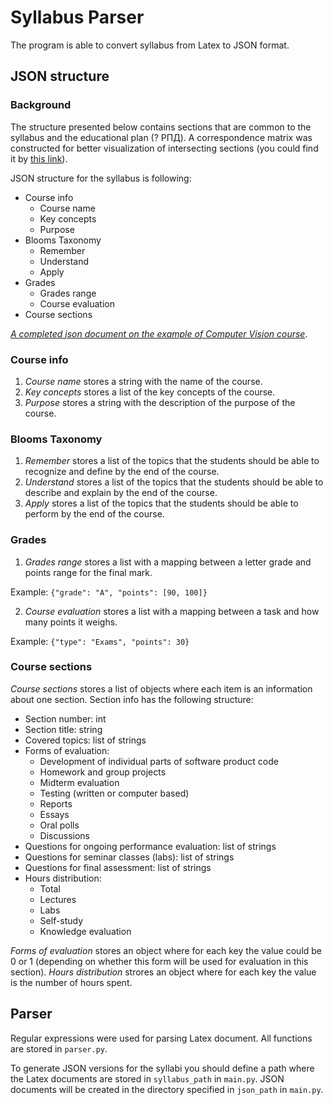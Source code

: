 # Syllabus Parser

The program is able to convert syllabus from Latex to JSON format. 

## JSON structure

### Background

The structure presented below contains sections that are common to the syllabus and the educational plan (? РПД). A correspondence matrix was constructed for better visualization of intersecting sections (you could find it by [this link](https://docs.google.com/spreadsheets/d/1NrIC6H2qXS8NksnokkIdLbHTqK7KwmHXLzEe7loZxJ8/edit?usp=sharing)). 

JSON structure for the syllabus is following:
* Course info
  - Course name
  - Key concepts
  - Purpose
* Blooms Taxonomy
  - Remember
  - Understand
  - Apply
* Grades
  - Grades range
  - Course evaluation
* Course sections

[*A completed json document on the example of Computer Vision course*](https://docs.google.com/document/d/1bjkWA5q_x4BYuUt5ZArQfn4H4TprZIdqL-ZAc1ur0Rs/edit?usp=sharing).

### Course info

1. *Course name* stores a string with the name of the course.
2. *Key concepts* stores a list of the key concepts of the course.
3. *Purpose* stores a string with the description of the purpose of the course.

### Blooms Taxonomy

1. *Remember* stores a list of the topics that the students should be able to recognize and define by the end of the course.
2. *Understand* stores a list of the topics that the students should be able to describe and explain by the end of the course.
3. *Apply* stores a list of the topics that the students should be able to perform by the end of the course.

### Grades

1. *Grades range* stores a list with a mapping between a letter grade and points range for the final mark.

Example: 
```{"grade": "A", "points": [90, 100]}```

2. *Course evaluation* stores a list with a mapping between a task and how many points it weighs.

Example: 
```{"type": "Exams", "points": 30}```

### Course sections

*Course sections* stores a list of objects where each item is an information about one section.
Section info has the following structure:
* Section number: int
* Section title: string
* Covered topics: list of strings
* Forms of evaluation:
  - Development of individual parts of software product code
  - Homework and group projects
  - Midterm evaluation
  - Testing (written or computer based)
  - Reports
  - Essays
  - Oral polls
  - Discussions
* Questions for ongoing performance evaluation: list of strings
* Questions for seminar classes (labs): list of strings
* Questions for final assessment: list of strings
* Hours distribution:
  - Total
  - Lectures
  - Labs
  - Self-study
  - Knowledge evaluation

*Forms of evaluation* stores an object where for each key the value could be 0 or 1 (depending on whether this form will be used for evaluation in this section).
*Hours distribution* strores an object where for each key the value is the number of hours spent.

## Parser

Regular expressions were used for parsing Latex document.
All functions are stored in `parser.py`.  

To generate JSON versions for the syllabi you should define a path where the Latex documents are stored in `syllabus_path` in `main.py`.
JSON documents will be created in the directory specified in `json_path` in `main.py`.

